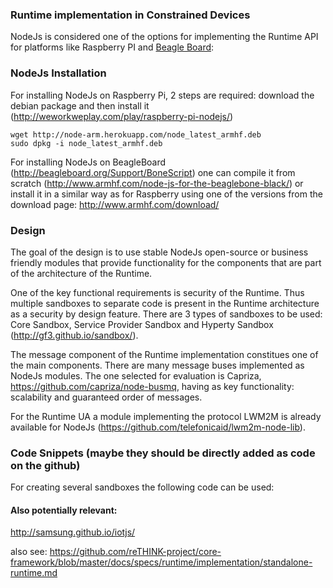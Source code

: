 ### Runtime implementation in Constrained Devices

NodeJs is considered one of the options for implementing the Runtime API for platforms like Raspberry PI and [Beagle Board](http://beagleboard.org/bone):

### NodeJs Installation

For installing NodeJs on Raspberry Pi, 2 steps are required: download the debian package and then install it (http://weworkweplay.com/play/raspberry-pi-nodejs/)

    wget http://node-arm.herokuapp.com/node_latest_armhf.deb 
    sudo dpkg -i node_latest_armhf.deb

For installing NodeJs on BeagleBoard (http://beagleboard.org/Support/BoneScript) one can compile it from scratch (http://www.armhf.com/node-js-for-the-beaglebone-black/) or install it in a similar way as for Raspberry using one of the versions from the download page: http://www.armhf.com/download/


### Design

The goal of the design is to use stable NodeJs open-source or business friendly modules that provide functionality for the components that are part of the architecture of the Runtime.

One of the key functional requirements is security of the Runtime. Thus multiple sandboxes to separate code is present in the Runtime architecture as a security by design feature. There are 3 types of sandboxes to be used: Core Sandbox, Service Provider Sandbox and Hyperty Sandbox (http://gf3.github.io/sandbox/).

The message component of the Runtime implementation constitues one of the main components. There are many message buses implemented as NodeJs modules. The one selected for evaluation is Capriza, https://github.com/capriza/node-busmq, having as key functionality: scalability and guaranteed order of messages.

For the Runtime UA a module implementing the protocol LWM2M is already available for NodeJs (https://github.com/telefonicaid/lwm2m-node-lib).

### Code Snippets (maybe they should be directly added as code on the github)

For creating several sandboxes the following code can be used:

#### Also potentially relevant:

http://samsung.github.io/iotjs/

also see:  https://github.com/reTHINK-project/core-framework/blob/master/docs/specs/runtime/implementation/standalone-runtime.md

